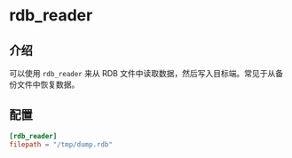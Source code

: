 # rdb_reader

## 介绍

可以使用 `rdb_reader` 来从 RDB 文件中读取数据，然后写入目标端。常见于从备份文件中恢复数据。

## 配置

```toml
[rdb_reader]
filepath = "/tmp/dump.rdb"
```

